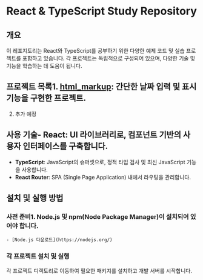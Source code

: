 # React & TypeScript Study Repository

## 개요
이 레포지토리는 React와 TypeScript를 공부하기 위한 다양한 예제 코드 및 실습 프로젝트를 포함하고 있습니다. 각 프로젝트는 독립적으로 구성되어 있으며, 다양한 기술 및 기능을 학습하는 데 도움이 됩니다.

## 프로젝트 목록1. [html_markup](./html_markup/README.md): 간단한 날짜 입력 및 표시 기능을 구현한 프로젝트.
2. 추가 예정

## 사용 기술- **React**: UI 라이브러리로, 컴포넌트 기반의 사용자 인터페이스를 구축합니다.
- **TypeScript**: JavaScript의 슈퍼셋으로, 정적 타입 검사 및 최신 JavaScript 기능을 사용합니다.
- **React Router**: SPA (Single Page Application) 내에서 라우팅을 관리합니다.

## 설치 및 실행 방법

### 사전 준비1. Node.js 및 npm(Node Package Manager)이 설치되어 있어야 합니다.
    - [Node.js 다운로드](https://nodejs.org/)

### 각 프로젝트 설치 및 실행
각 프로젝트 디렉토리로 이동하여 필요한 패키지를 설치하고 개발 서버를 시작합니다.
